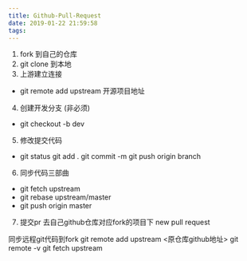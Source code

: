```yaml
---
title: Github-Pull-Request
date: 2019-01-22 21:59:58
tags:
---
```




1. fork 到自己的仓库
2. git clone 到本地
3. 上游建立连接
* git remote add upstream 开源项目地址
4. 创建开发分支 (非必须)
* git checkout -b dev
5. 修改提交代码
* git status git add . git commit -m git push origin branch
6. 同步代码三部曲
* git fetch upstream
* git rebase upstream/master
* git push origin master
7. 提交pr
去自己github仓库对应fork的项目下
new pull request



同步远程git代码到fork
git remote add upstream <原仓库github地址>
git remote -v
git fetch upstream